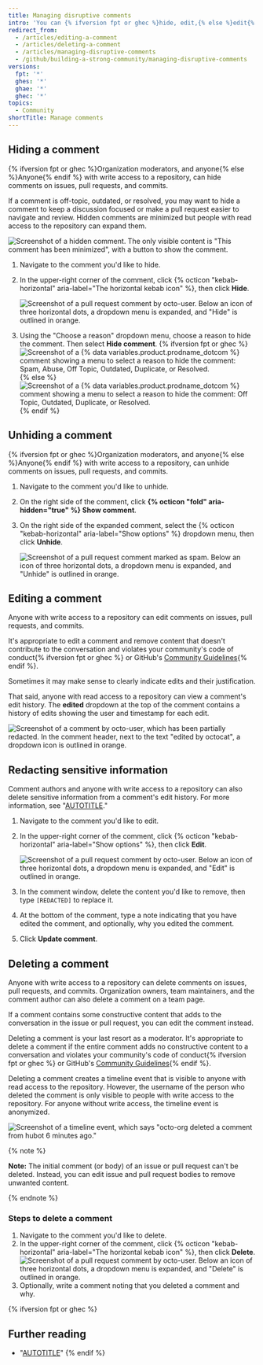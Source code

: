 ```yaml
---
title: Managing disruptive comments
intro: 'You can {% ifversion fpt or ghec %}hide, edit,{% else %}edit{% endif %} or delete comments on issues, pull requests, and commits.'
redirect_from:
  - /articles/editing-a-comment
  - /articles/deleting-a-comment
  - /articles/managing-disruptive-comments
  - /github/building-a-strong-community/managing-disruptive-comments
versions:
  fpt: '*'
  ghes: '*'
  ghae: '*'
  ghec: '*'
topics:
  - Community
shortTitle: Manage comments
---
```


## Hiding a comment

{% ifversion fpt or ghec %}Organization moderators, and anyone{% else %}Anyone{% endif %} with write access to a repository, can hide comments on issues, pull requests, and commits.

If a comment is off-topic, outdated, or resolved, you may want to hide a comment to keep a discussion focused or make a pull request easier to navigate and review. Hidden comments are minimized but people with read access to the repository can expand them.

![Screenshot of a hidden comment. The only visible content is "This comment has been minimized", with a button to show the comment.](/assets/images/help/repository/hidden-comment.png)

1. Navigate to the comment you'd like to hide.
2. In the upper-right corner of the comment, click {% octicon "kebab-horizontal" aria-label="The horizontal kebab icon" %}, then click **Hide**.

   ![Screenshot of a pull request comment by octo-user. Below an icon of three horizontal dots, a dropdown menu is expanded, and "Hide" is outlined in orange.](/assets/images/help/repository/comment-menu-hide.png)

3. Using the "Choose a reason" dropdown menu, choose a reason to hide the comment. Then select **Hide comment**.
   {% ifversion fpt or ghec %}
   ![Screenshot of a {% data variables.product.prodname_dotcom %} comment showing a menu to select a reason to hide the comment: Spam, Abuse, Off Topic, Outdated, Duplicate, or Resolved.](/assets/images/help/repository/choose-reason-for-hiding-comment.png)
   {% else %}
   ![Screenshot of a {% data variables.product.prodname_dotcom %} comment showing a menu to select a reason to hide the comment: Off Topic, Outdated, Duplicate, or Resolved.](/assets/images/help/repository/choose-reason-for-hiding-comment-ghe.png)
   {% endif %}

## Unhiding a comment

{% ifversion fpt or ghec %}Organization moderators, and anyone{% else %}Anyone{% endif %} with write access to a repository, can unhide comments on issues, pull requests, and commits.

1. Navigate to the comment you'd like to unhide.
1. On the right side of the comment, click **{% octicon "fold" aria-hidden="true" %} Show comment**.
1. On the right side of the expanded comment, select the {% octicon "kebab-horizontal" aria-label="Show options" %} dropdown menu, then click **Unhide**.

   ![Screenshot of a pull request comment marked as spam. Below an icon of three horizontal dots, a dropdown menu is expanded, and "Unhide" is outlined in orange.](/assets/images/help/repository/comment-menu-hidden.png)

## Editing a comment

Anyone with write access to a repository can edit comments on issues, pull requests, and commits.

It's appropriate to edit a comment and remove content that doesn't contribute to the conversation and violates your community's code of conduct{% ifversion fpt or ghec %} or GitHub's [Community Guidelines](/free-pro-team@latest/site-policy/github-terms/github-community-guidelines){% endif %}.

Sometimes it may make sense to clearly indicate edits and their justification.

That said, anyone with read access to a repository can view a comment's edit history. The **edited** dropdown at the top of the comment contains a history of edits showing the user and timestamp for each edit.

![Screenshot of a comment by octo-user, which has been partially redacted. In the comment header, next to the text "edited by octocat", a dropdown icon is outlined in orange.](/assets/images/help/repository/content-redacted-comment.png)

## Redacting sensitive information

Comment authors and anyone with write access to a repository can also delete sensitive information from a comment's edit history. For more information, see "[AUTOTITLE](/communities/moderating-comments-and-conversations/tracking-changes-in-a-comment)."

1. Navigate to the comment you'd like to edit.
1. In the upper-right corner of the comment, click {% octicon "kebab-horizontal" aria-label="Show options" %}, then click **Edit**.

   ![Screenshot of a pull request comment by octo-user. Below an icon of three horizontal dots, a dropdown menu is expanded, and "Edit" is outlined in orange.](/assets/images/help/repository/comment-menu-edit.png)

1. In the comment window, delete the content you'd like to remove, then type `[REDACTED]` to replace it.
1. At the bottom of the comment, type a note indicating that you have edited the comment, and optionally, why you edited the comment.
1. Click **Update comment**.

## Deleting a comment

Anyone with write access to a repository can delete comments on issues, pull requests, and commits. Organization owners, team maintainers, and the comment author can also delete a comment on a team page.

If a comment contains some constructive content that adds to the conversation in the issue or pull request, you can edit the comment instead.

Deleting a comment is your last resort as a moderator. It's appropriate to delete a comment if the entire comment adds no constructive content to a conversation and violates your community's code of conduct{% ifversion fpt or ghec %} or GitHub's [Community Guidelines](/free-pro-team@latest/site-policy/github-terms/github-community-guidelines){% endif %}.

Deleting a comment creates a timeline event that is visible to anyone with read access to the repository. However, the username of the person who deleted the comment is only visible to people with write access to the repository. For anyone without write access, the timeline event is anonymized.

![Screenshot of a timeline event, which says "octo-org deleted a comment from hubot 6 minutes ago."](/assets/images/help/issues/anonymized-timeline-entry-for-deleted-comment.png)

{% note %}

**Note:** The initial comment (or body) of an issue or pull request can't be deleted. Instead, you can edit issue and pull request bodies to remove unwanted content.

{% endnote %}

### Steps to delete a comment

1. Navigate to the comment you'd like to delete.
2. In the upper-right corner of the comment, click {% octicon "kebab-horizontal" aria-label="The horizontal kebab icon" %}, then click **Delete**.
   ![Screenshot of a pull request comment by octo-user. Below an icon of three horizontal dots, a dropdown menu is expanded, and "Delete" is outlined in orange.](/assets/images/help/repository/comment-menu-delete.png)
3. Optionally, write a comment noting that you deleted a comment and why.

{% ifversion fpt or ghec %}

## Further reading

- "[AUTOTITLE](/organizations/managing-peoples-access-to-your-organization-with-roles/managing-moderators-in-your-organization)"
{% endif %}
